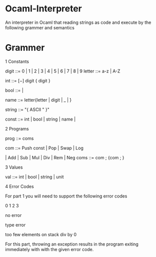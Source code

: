 # Ocaml-Interpreter

An interpreter in Ocaml that reading strings as code and execute by the following grammer and semantics

# Grammer 
1 Constants

digit ::= 0 | 1 | 2 | 3 | 4 | 5 | 6 | 7 | 8 | 9 letter ::= a-z | A-Z

int ::= [−] digit { digit }

bool ::= <true> | <false>
  
name ::= letter{letter | digit | _ |  ́}
  
string ::= "{ ASCII \" }"
  
const ::= int | bool | string | name | <unit>

2 Programs
  
prog ::= coms
  
com ::= Push const | Pop | Swap | Log
  
| Add | Sub | Mul | Div | Rem | Neg coms ::= com ; {com ; }
  
3 Values
  
val ::= int | bool | string | unit
  
4 Error Codes
  
For part 1 you will need to support the following error codes
  
0 1 2 3
  
no error
  
type error
  
too few elements on stack div by 0
  
For this part, throwing an exception results in the program exiting immediately with with the given error code.


